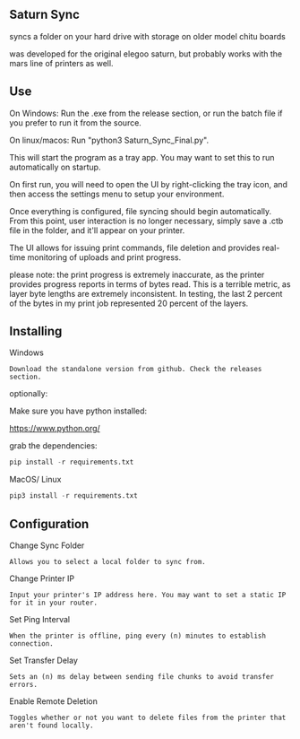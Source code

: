 ## Saturn Sync
    
syncs a folder on your hard drive with storage on older model chitu boards

was developed for the original elegoo saturn, but probably works with the
mars line of printers as well.

## Use

On Windows: Run the .exe from the release section, or run the batch file if you prefer to run it from the source.

On linux/macos: Run "python3 Saturn_Sync_Final.py".

This will start the program as a tray app. You may want to set this to run automatically on startup.

On first run, you will need to open the UI by right-clicking the tray icon, and then access the settings menu to setup your environment.

Once everything is configured, file syncing should begin automatically. From this point, user interaction is no longer necessary, simply save a .ctb file in the folder, and it'll appear on your printer.

The UI allows for issuing print commands, file deletion and provides real-time monitoring of uploads and print progress.

please note: the print progress is extremely inaccurate, as the printer provides progress reports in terms of bytes read. This is a terrible metric, as layer byte lengths are extremely inconsistent. In testing, the last 2 percent of the bytes in my print job represented 20 percent of the layers.

## Installing
Windows
```
Download the standalone version from github. Check the releases section.
```

optionally:

Make sure you have python installed:

https://www.python.org/

grab the dependencies:

```python
pip install -r requirements.txt
```

MacOS/ Linux
```python
pip3 install -r requirements.txt
```

## Configuration

Change Sync Folder
```
Allows you to select a local folder to sync from.
```

Change Printer IP
```
Input your printer's IP address here. You may want to set a static IP for it in your router.
```

Set Ping Interval
```
When the printer is offline, ping every (n) minutes to establish connection.
```

Set Transfer Delay
```
Sets an (n) ms delay between sending file chunks to avoid transfer errors.
```

Enable Remote Deletion
```
Toggles whether or not you want to delete files from the printer that aren't found locally.
```
